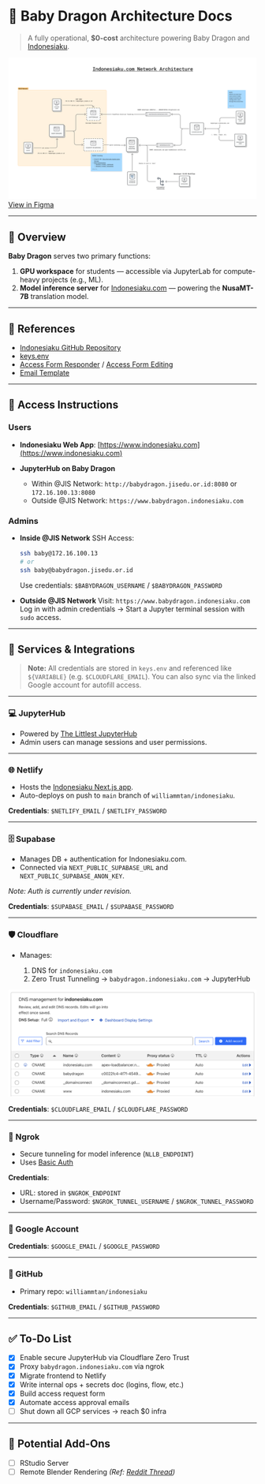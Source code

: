 # 🐉 Baby Dragon Architecture Docs

> A fully operational, **\$0-cost** architecture powering Baby Dragon and [Indonesiaku](https://www.indonesiaku.com).

![Architecture Diagram](Indonesiaku.com%20Network%20Architecture.png)
[View in Figma](https://www.figma.com/board/Z5a7dxo8xd5znl1pcx5upl/Indonesiaku.com-Network-Architecture?node-id=0-1&t=ETCHrOWELcw7Ohoy-1)

---

## 📌 Overview

**Baby Dragon** serves two primary functions:

1. **GPU workspace** for students — accessible via JupyterLab for compute-heavy projects (e.g., ML).
2. **Model inference server** for [Indonesiaku.com](https://www.indonesiaku.com) — powering the **NusaMT-7B** translation model.

---

## 🔗 References

* [Indonesiaku GitHub Repository](https://github.com/williammtan/indonesiaku)
* [keys.env](https://drive.google.com/file/d/1JCQsiRQxCU_GCqp9mrtfm7pU5-ZNH7da/view?usp=sharing)
* [Access Form Responder](https://docs.google.com/forms/d/e/1FAIpQLSfvlJqrv6Em6VPw-1pI_ilwl0HDb3-UWCaZAiy1WfKIlqLYug/viewform?usp=header) / [Access Form Editing](https://docs.google.com/forms/d/1qJTUD0DSu1W9u21dESVB9UI2AymGifoX1FLiQkf1zek/edit)
* [Email Template](https://github.com/babydragon/docs)

---

## 🔐 Access Instructions

### Users

* **Indonesiaku Web App**: [https://www.indonesiaku.com](https://www.indonesiaku.com)
* **JupyterHub on Baby Dragon**

  * Within @JIS Network:
    `http://babydragon.jisedu.or.id:8080` or `172.16.100.13:8080`
  * Outside @JIS Network:
    `https://www.babydragon.indonesiaku.com`

### Admins

* **Inside @JIS Network**
  SSH Access:

  ```bash
  ssh baby@172.16.100.13
  # or
  ssh baby@babydragon.jisedu.or.id
  ```

  Use credentials: `$BABYDRAGON_USERNAME` / `$BABYDRAGON_PASSWORD`

* **Outside @JIS Network**
  Visit: `https://www.babydragon.indonesiaku.com`
  Log in with admin credentials → Start a Jupyter terminal session with `sudo` access.

---

## 🔧 Services & Integrations

> **Note:** All credentials are stored in `keys.env` and referenced like `${VARIABLE}` (e.g. `$CLOUDFLARE_EMAIL`).
> You can also sync via the linked Google account for autofill access.

---

### 💻 JupyterHub

* Powered by [The Littlest JupyterHub](https://tljh.jupyter.org/en/latest/)
* Admin users can manage sessions and user permissions.

---

### 🌐 Netlify

* Hosts the [Indonesiaku Next.js app](https://www.indonesiaku.com).
* Auto-deploys on push to `main` branch of `williammtan/indonesiaku`.

**Credentials**: `$NETLIFY_EMAIL` / `$NETLIFY_PASSWORD`

---

### 🗄️ Supabase

* Manages DB + authentication for Indonesiaku.com.
* Connected via `NEXT_PUBLIC_SUPABASE_URL` and `NEXT_PUBLIC_SUPABASE_ANON_KEY`.

*Note: Auth is currently under revision.*

**Credentials**: `$SUPABASE_EMAIL` / `$SUPABASE_PASSWORD`

---

### 🛡️ Cloudflare

* Manages:

  1. DNS for `indonesiaku.com`
  2. Zero Trust Tunneling → `babydragon.indonesiaku.com` → JupyterHub

![Cloudflare DNS Setup](./Cloudflare%20DNS%20Setup.png)

**Credentials**: `$CLOUDFLARE_EMAIL` / `$CLOUDFLARE_PASSWORD`

---

### 🌉 Ngrok

* Secure tunneling for model inference (`NLLB_ENDPOINT`)
* Uses [Basic Auth](https://ngrok.com/docs/traffic-policy/actions/basic-auth/)

**Credentials**:

* URL: stored in `$NGROK_ENDPOINT`
* Username/Password: `$NGROK_TUNNEL_USERNAME` / `$NGROK_TUNNEL_PASSWORD`

---

### 🧬 Google Account

**Credentials**: `$GOOGLE_EMAIL` / `$GOOGLE_PASSWORD`

---

### 🐙 GitHub

* Primary repo: `williammtan/indonesiaku`

**Credentials**: `$GITHUB_EMAIL` / `$GITHUB_PASSWORD`

---

## ✅ To-Do List

* [x] Enable secure JupyterHub via Cloudflare Zero Trust
* [x] Proxy `babydragon.indonesiaku.com` via ngrok
* [x] Migrate frontend to Netlify
* [x] Write internal ops + secrets doc (logins, flow, etc.)
* [x] Build access request form
* [x] Automate access approval emails
* [ ] Shut down all GCP services → reach \$0 infra

---

## 🧪 Potential Add-Ons

* [ ] RStudio Server
* [ ] Remote Blender Rendering
  *(Ref: [Reddit Thread](https://www.reddit.com/r/blender/comments/1csvg6l/how_can_i_render_on_a_server/))*

